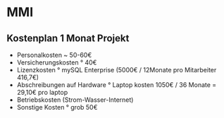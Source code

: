 # MMI
## Kostenplan 1 Monat Projekt
- Personalkosten ~ 50-60€
- Versicherungskosten ° 40€ 
- Lizenzkosten ° mySQL Enterprise (5000€ / 12Monate pro Mitarbeiter 416,7€)
- Abschreibungen auf Hardware ° Laptop kosten 1050€ / 36 Monate = 29,10€ pro laptop
- Betriebskosten (Strom-Wasser-Internet)
- Sonstige Kosten ° grob 50€
